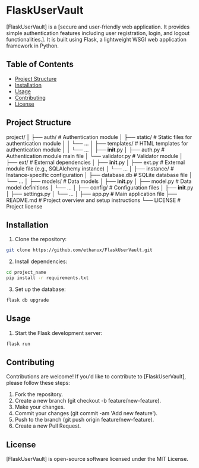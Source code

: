# FlaskUserVault

[FlaskUserVault] is a [secure and user-friendly web application. It provides simple authentication features including user registration, login, and logout functionalities.]. It is built using Flask, a lightweight WSGI web application framework in Python.

## Table of Contents

- [Project Structure](#project-structure)
- [Installation](#installation)
- [Usage](#usage)
- [Contributing](#contributing)
- [License](#license)

## Project Structure

project/
│
├── auth/            # Authentication module
│   ├── static/      # Static files for authentication module
│   │   └── ...
│   ├── templates/   # HTML templates for authentication module
│   │   └── ...
│   ├── __init__.py
│   ├── auth.py      # Authentication module main file
│   └── validator.py # Validator module
│
├── ext/             # External dependencies
│   ├── __init__.py
│   ├── ext.py       # External module file (e.g., SQLAlchemy instance)
│   └── ...
│
├── instance/        # Instance-specific configuration
│   ├── database.db  # SQLite database file
│   └── ...
│
├── models/          # Data models
│   ├── __init__.py
│   ├── model.py     # Data model definitions
│   └── ...
│
├── config/          # Configuration files
│   ├── __init__.py
│   ├── settings.py
│   └── ...
│
├── app.py           # Main application file
├── README.md        # Project overview and setup instructions
└── LICENSE          # Project license


## Installation

1. Clone the repository:

```bash
git clone https://github.com/ethanux/FlaskUserVault.git
```

2. Install dependencies:

```bash
cd project_name
pip install -r requirements.txt
```
3. Set up the database:

```bash
flask db upgrade
```
## Usage

1. Start the Flask development server:

```bash
flask run
```

## Contributing

Contributions are welcome! If you'd like to contribute to [FlaskUserVault], please follow these steps:

1. Fork the repository.
2. Create a new branch (git checkout -b feature/new-feature).
3. Make your changes.
4. Commit your changes (git commit -am 'Add new feature').
5. Push to the branch (git push origin feature/new-feature).
6. Create a new Pull Request.

## License

[FlaskUserVault] is open-source software licensed under the MIT License.

